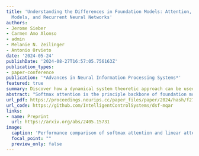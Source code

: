 ```yaml
---
title: 'Understanding the Differences in Foundation Models: Attention, State Space
  Models, and Recurrent Neural Networks'
authors:
- Jerome Sieber
- Carmen Amo Alonso
- admin
- Melanie N. Zeilinger
- Antonio Orvieto
date: '2024-05-24'
publishDate: '2024-08-27T16:57:05.756163Z'
publication_types:
- paper-conference
publication: '*Advances in Neural Information Processing Systems*'
featured: true
summary: Discover how a dynamical system theoretic approach can be used to provide insights into foundation models.
abstract: "Softmax attention is the principle backbone of foundation models for various artificial intelligence applications, yet its quadratic complexity in sequence length can limit its inference throughput in long-context settings. To address this challenge, alternative architectures such as linear attention, State Space Models (SSMs), and Recurrent Neural Networks (RNNs) have been considered as more efficient alternatives. While connections between these approaches exist, such models are commonly developed in isolation and there is a lack of theoretical understanding of the shared principles underpinning these architectures and their subtle differences, greatly influencing performance and scalability. In this paper, we introduce the Dynamical Systems Framework (DSF), which allows a principled investigation of all these architectures in a common representation. Our framework facilitates rigorous comparisons, providing new insights on the distinctive characteristics of each model class. For instance, we compare linear attention and selective SSMs, detailing their differences and conditions under which both are equivalent. We also provide principled comparisons between softmax attention and other model classes, discussing the theoretical conditions under which softmax attention can be approximated. Additionally, we substantiate these new insights with empirical validations and mathematical arguments. This shows the DSFs potential to guide the systematic development of future more efficient and scalable foundation models."
url_pdf: https://proceedings.neurips.cc/paper_files/paper/2024/hash/f271a36160097fbdb06a9adeb1605343-Abstract-Conference.html
url_code: https://github.com/IntelligentControlSystems/dsf-mqar
links:
- name: Preprint
  url: https://arxiv.org/abs/2405.15731
image:
  caption: 'Performance comparison of softmax attention and linear attention with increasing state expansion n.'
  focal_point: ""
  preview_only: false
---
```

